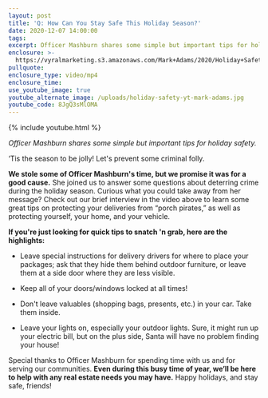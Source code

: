 ```yaml
---
layout: post
title: 'Q: How Can You Stay Safe This Holiday Season?'
date: 2020-12-07 14:00:00
tags:
excerpt: Officer Mashburn shares some simple but important tips for holiday safety.
enclosure: >-
  https://vyralmarketing.s3.amazonaws.com/Mark+Adams/2020/Holiday+Safety+Tips+from+Officer+Mashburn.mp4
pullquote:
enclosure_type: video/mp4
enclosure_time:
use_youtube_image: true
youtube_alternate_image: /uploads/holiday-safety-yt-mark-adams.jpg
youtube_code: 8JgQ3sMlOMA
---
```


{% include youtube.html %}

*Officer Mashburn shares some simple but important tips for holiday safety.*

‘Tis the season to be jolly\! Let's prevent some criminal folly.

**We stole some of Officer Mashburn's time, but we promise it was for a good cause.** She joined us to answer some questions about deterring crime during the holiday season. Curious what you could take away from her message? Check out our brief interview in the video above to learn some great tips on protecting your deliveries from “porch pirates,” as well as protecting yourself, your home, and your vehicle.

**If you're just looking for quick tips to snatch 'n grab, here are the highlights:**

* Leave special instructions for delivery drivers for where to place your packages; ask that they hide them behind outdoor furniture, or leave them at a side door where they are less visible.

* Keep all of your doors/windows locked at all times\!&nbsp;

* Don't leave valuables (shopping bags, presents, etc.) in your car. Take them inside.

* Leave your lights on, especially your outdoor lights. Sure, it might run up your electric bill, but on the plus side, Santa will have no problem finding your house\!

Special thanks to Officer Mashburn for spending time with us and for serving our communities. **Even during this busy time of year, we’ll be here to help with any real estate needs you may have.** Happy holidays, and stay safe, friends\!
